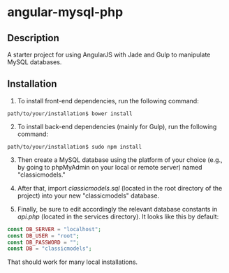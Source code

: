 # angular-mysql-php

## Description

A starter project for using AngularJS with Jade and Gulp to manipulate MySQL databases.

## Installation

1. To install front-end dependencies, run the following command:

```Shell
path/to/your/installation$ bower install
```

2. To install back-end dependencies (mainly for Gulp), run the following command:

```Shell
path/to/your/installation$ sudo npm install
```

3. Then create a MySQL database using the platform of your choice (e.g., by going to phpMyAdmin on your local or remote server) named "classicmodels."

4. After that, import _classicmodels.sql_ (located in the root directory of the project) into your new "classicmodels" database.

5. Finally, be sure to edit accordingly the relevant database constants in _api.php_ (located in the services directory). It looks like this by default:

```PHP
const DB_SERVER = "localhost";
const DB_USER = "root";
const DB_PASSWORD = "";
const DB = "classicmodels";
```

That should work for many local installations.